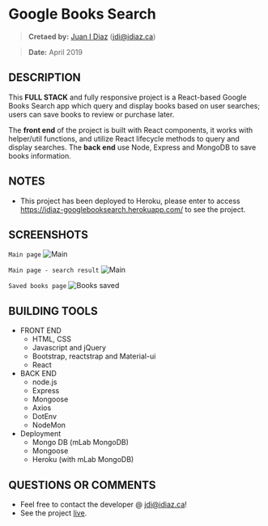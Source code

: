 # Google Books Search

> **Cretaed by:**     [Juan I Diaz](http://www.idiaz.ca/) (jdi@idiaz.ca)

> **Date:**           April 2019

## DESCRIPTION
This **FULL STACK** and fully responsive project is a React-based Google Books Search app which query and display books based on user searches; users can save books to review or purchase later. 

The **front end** of the project is built with React components, it works with helper/util functions, and utilize React lifecycle methods to query and display searches. The **back end** use Node, Express and MongoDB to save books information.

## NOTES
- This project has been deployed to Heroku, please enter to access https://idiaz-googlebooksearch.herokuapp.com/ to see the project.

## SCREENSHOTS
`Main page`
![Main](./public/image/main.png)

`Main page - search result`
![Main](./public/image/mainSearch.png)

`Saved books page`
![Books saved](./public/image/bookList.png)

## BUILDING TOOLS
- FRONT END
    - HTML, CSS
    - Javascript and jQuery
    - Bootstrap, reactstrap and Material-ui
    - React
- BACK END
    - node.js
    - Express
    - Mongoose
    - Axios
    - DotEnv
    - NodeMon
- Deployment
    - Mongo DB (mLab MongoDB)
    - Mongoose
    - Heroku (with mLab MongoDB)

## QUESTIONS OR COMMENTS
- Feel free to contact the developer @ <jdi@idiaz.ca>!
- See the project [live]([#](https://idiaz-googlebooksearch.herokuapp.com/)).